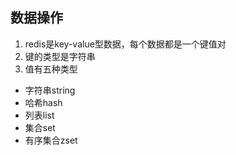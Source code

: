 ## 数据操作

1. redis是key-value型数据，每个数据都是一个键值对
2. 键的类型是字符串
3. 值有五种类型

* 字符串string
* 哈希hash
* 列表list
* 集合set
* 有序集合zset



